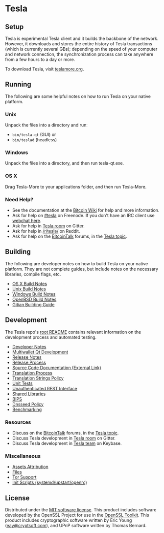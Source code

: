 Tesla
=============

Setup
---------------------
Tesla is experimental Tesla client and it builds the backbone of the network. However, it downloads and stores the entire history of Tesla transactions (which is currently several GBs); depending on the speed of your computer and network connection, the synchronization process can take anywhere from a few hours to a day or more.

To download Tesla, visit [teslamore.org](https://teslamore.org).

Running
---------------------
The following are some helpful notes on how to run Tesla on your native platform.

### Unix

Unpack the files into a directory and run:

- `bin/tesla-qt` (GUI) or
- `bin/teslad` (headless)

### Windows

Unpack the files into a directory, and then run tesla-qt.exe.

### OS X

Drag Tesla-More to your applications folder, and then run Tesla-More.

### Need Help?

* See the documentation at the [Bitcoin Wiki](https://en.bitcoin.it/wiki/Main_Page)
for help and more information.
* Ask for help on [#tesla](http://webchat.freenode.net?channels=tesla) on Freenode. If you don't have an IRC client use [webchat here](http://webchat.freenode.net?channels=tesla).
* Ask for help in [Tesla room](https://gitter.im/Tesla_Hub) on Gitter.
* Ask for help in [/r/tesla/](https://nm.reddit.com/r/tesla/) on Reddit.
* Ask for help on the [BitcoinTalk](https://bitcointalk.org/) forums, in the [Tesla topic](https://bitcointalk.org/index.php?topic=3017838.new#new).

Building
---------------------
The following are developer notes on how to build Tesla on your native platform. They are not complete guides, but include notes on the necessary libraries, compile flags, etc.

- [OS X Build Notes](build-osx.md)
- [Unix Build Notes](build-unix.md)
- [Windows Build Notes](build-windows.md)
- [OpenBSD Build Notes](build-openbsd.md)
- [Gitian Building Guide](gitian-building.md)

Development
---------------------
The Tesla repo's [root README](/README.md) contains relevant information on the development process and automated testing.

- [Developer Notes](developer-notes.md)
- [Multiwallet Qt Development](multiwallet-qt.md)
- [Release Notes](release-notes.md)
- [Release Process](release-process.md)
- [Source Code Documentation (External Link)](https://dev.visucore.com/bitcoin/doxygen/)
- [Translation Process](translation_process.md)
- [Translation Strings Policy](translation_strings_policy.md)
- [Unit Tests](unit-tests.md)
- [Unauthenticated REST Interface](REST-interface.md)
- [Shared Libraries](shared-libraries.md)
- [BIPS](bips.md)
- [Dnsseed Policy](dnsseed-policy.md)
- [Benchmarking](benchmarking.md)

### Resources
* Discuss on the [BitcoinTalk](https://bitcointalk.org/) forums, in the [Tesla topic](https://bitcointalk.org/index.php?topic=3017838.new#new).
* Discuss Tesla development in [Tesla room](https://gitter.im/Tesla_Hub) on Gitter.
* Discuss Tesla development in [Tesla team](https://keybase.io/team/tesla) on Keybase.

### Miscellaneous
- [Assets Attribution](assets-attribution.md)
- [Files](files.md)
- [Tor Support](tor.md)
- [Init Scripts (systemd/upstart/openrc)](init.md)

License
---------------------
Distributed under the [MIT software license](http://www.opensource.org/licenses/mit-license.php).
This product includes software developed by the OpenSSL Project for use in the [OpenSSL Toolkit](https://www.openssl.org/). This product includes
cryptographic software written by Eric Young ([eay@cryptsoft.com](mailto:eay@cryptsoft.com)), and UPnP software written by Thomas Bernard.
